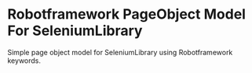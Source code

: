 # Robotframework PageObject Model For SeleniumLibrary

Simple page object model for SeleniumLibrary using Robotframework keywords.